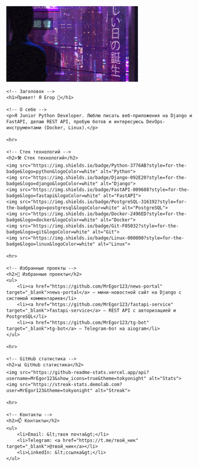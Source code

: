 <!DOCTYPE html>
<html lang="ru">
<head>
    <meta charset="UTF-8">
    <title>Профиль Егор</title>
</head>
<body>
    <!-- GIF -->
    <img src="https://raw.githubusercontent.com/MrEgor123/MrEgor123/main/banner.gif" alt="Привет GIF" style="max-width:100%;">

    <!-- Заголовок -->
    <h1>Привет! Я Егор 👋</h1>

    <!-- О себе -->
    <p>Я Junior Python Developer. Люблю писать веб-приложения на Django и FastAPI, делаю REST API, пробую ботов и интересуюсь DevOps-инструментами (Docker, Linux).</p>

    <hr>

    <!-- Стек технологий -->
    <h2>🛠 Стек технологий</h2>
    <img src="https://img.shields.io/badge/Python-3776AB?style=for-the-badge&logo=python&logoColor=white" alt="Python">
    <img src="https://img.shields.io/badge/Django-092E20?style=for-the-badge&logo=django&logoColor=white" alt="Django">
    <img src="https://img.shields.io/badge/FastAPI-009688?style=for-the-badge&logo=fastapi&logoColor=white" alt="FastAPI">
    <img src="https://img.shields.io/badge/PostgreSQL-316192?style=for-the-badge&logo=postgresql&logoColor=white" alt="PostgreSQL">
    <img src="https://img.shields.io/badge/Docker-2496ED?style=for-the-badge&logo=docker&logoColor=white" alt="Docker">
    <img src="https://img.shields.io/badge/Git-F05032?style=for-the-badge&logo=git&logoColor=white" alt="Git">
    <img src="https://img.shields.io/badge/Linux-000000?style=for-the-badge&logo=linux&logoColor=white" alt="Linux">

    <hr>

    <!-- Избранные проекты -->
    <h2>📌 Избранные проекты</h2>
    <ul>
        <li><a href="https://github.com/MrEgor123/news-portal" target="_blank">news-portal</a> — мини-новостной сайт на Django с системой комментариев</li>
        <li><a href="https://github.com/MrEgor123/fastapi-service" target="_blank">fastapi-service</a> — REST API с авторизацией и PostgreSQL</li>
        <li><a href="https://github.com/MrEgor123/tg-bot" target="_blank">tg-bot</a> — Telegram-бот на aiogram</li>
    </ul>

    <hr>

    <!-- GitHub статистика -->
    <h2>📊 GitHub статистика</h2>
    <img src="https://github-readme-stats.vercel.app/api?username=MrEgor123&show_icons=true&theme=tokyonight" alt="Stats">
    <img src="https://streak-stats.demolab.com?user=MrEgor123&theme=tokyonight" alt="Streak">

    <hr>

    <!-- Контакты -->
    <h2>📫 Контакты</h2>
    <ul>
        <li>Email: &lt;твоя почта&gt;</li>
        <li>Telegram: <a href="https://t.me/твой_ник" target="_blank">@твой_ник</a></li>
        <li>LinkedIn: &lt;ссылка&gt;</li>
    </ul>
</body>
</html>
